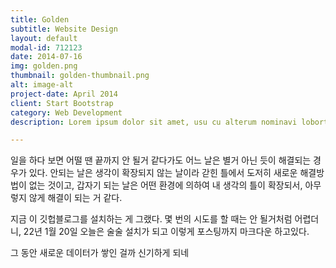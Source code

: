 ```yaml
---
title: Golden
subtitle: Website Design
layout: default
modal-id: 712123
date: 2014-07-16
img: golden.png
thumbnail: golden-thumbnail.png
alt: image-alt
project-date: April 2014
client: Start Bootstrap
category: Web Development
description: Lorem ipsum dolor sit amet, usu cu alterum nominavi lobortis. At duo novum diceret. Tantas apeirian vix et, usu sanctus postulant inciderint ut, populo diceret necessitatibus in vim. Cu eum dicam feugiat noluisse.

---
```


일을 하다 보면 어떨 땐 끝까지 안 될거 같다가도 어느 날은 별거 아닌 듯이 해결되는 경우가 있다.
안되는 날은 생각이 확장되지 않는 날이라 갇힌 틀에서 도저히 새로운 해결방법이 없는 것이고,
갑자기 되는 날은 어떤 환경에 의하여 내 생각의 틀이 확장되서, 아무렇지 않게 해결이 되는 거 같다.

지금 이 깃헙블로그를 설치하는 게 그랬다.
몇 번의 시도를  할 때는 안 될거처럼 어렵더니, 22년 1월 20일 오늘은 술술 설치가 되고 이렇게 포스팅까지 마크다운 하고있다.

그 동안 새로운 데이터가 쌓인 걸까 신기하게 되네 
